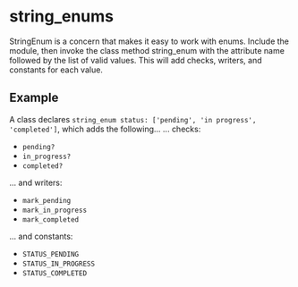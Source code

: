 # string_enums

StringEnum is a concern that makes it easy to work with enums. Include the module, then invoke
the class method string_enum with the attribute name followed by the list of valid values. This will
add checks, writers, and constants for each value.

## Example
A class declares `string_enum status: ['pending', 'in progress', 'completed']`, which adds
the following...
... checks:
* `pending?`
* `in_progress?`
* `completed?`

... and writers:
* `mark_pending`
* `mark_in_progress`
* `mark_completed`

... and constants:
* `STATUS_PENDING`
* `STATUS_IN_PROGRESS`
* `STATUS_COMPLETED`


